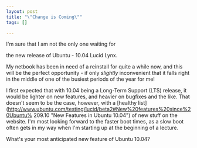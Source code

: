 ```yaml
--- 
layout: post
title: "\"Change is Coming\""
tags: []

---
```


<script src="http://www.ubuntu.com/files/countdown/display.js"
type="text/javascript"></script> I'm sure that I am not the only one waiting for
the new release of Ubuntu - 10.04 Lucid Lynx.

My netbook has been in need of a reinstall for quite a while now, and this will
be the perfect opportunity - if only _slightly_ inconvenient that it falls right
in the middle of one of the busiest periods of the year for me!

I first expected that with 10.04 being a Long-Term Support (LTS) release, it
would be lighter on new features, and heavier on bugfixes and the like. That
doesn't seem to be the case, however, with a [healthy
list](http://www.ubuntu.com/testing/lucid/beta2#New%20features%20since%20Ubuntu%
209.10 "New Features in Ubuntu 10.04") of new stuff on the website. I'm most
looking forward to the faster boot times, as a slow boot often gets in my way
when I'm starting up at the beginning of a lecture.

What's your most anticipated new feature of Ubuntu 10.04?
